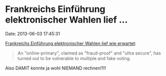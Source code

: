 Frankreichs Einführung elektronischer Wahlen lief \...
======================================================

Date: 2013-06-03 17:45:31

[Frankreichs Einführung elektronischer Wahlen lief wie
erwartet](http://www.independent.co.uk/news/world/europe/fake-votes-mar-frances-first-electronic-election-8641345.html):

> An "online-primary", claimed as "fraud-proof" and "ultra secure", has
> turned out to be vulnerable to multiple and fake voting.

Also DAMIT konnte ja wohl NIEMAND rechnen!1!!
